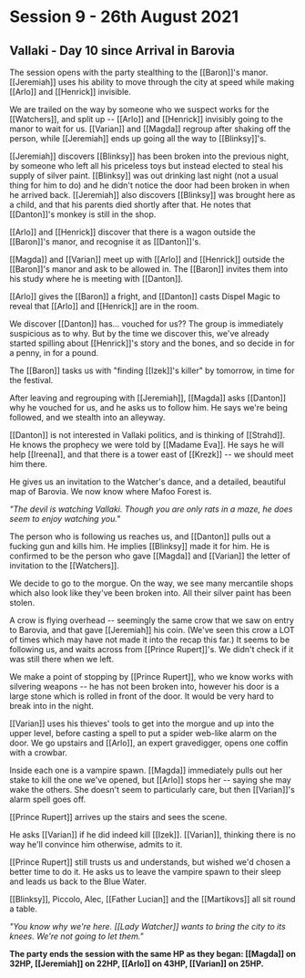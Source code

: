 # Session 9 - 26th August 2021

## Vallaki - Day 10 since Arrival in Barovia

The session opens with the party stealthing to the [[Baron]]'s manor. [[Jeremiah]] uses his ability to move through the city at speed while making [[Arlo]] and [[Henrick]] invisible.

We are trailed on the way by someone who we suspect works for the [[Watchers]], and split up -- [[Arlo]] and [[Henrick]] invisibly going to the manor to wait for us. [[Varian]] and [[Magda]] regroup after shaking off the person, while [[Jeremiah]] ends up going all the way to [[Blinksy]]'s.

[[Jeremiah]] discovers [[Blinksy]] has been broken into the previous night, by someone who left all his priceless toys but instead elected to steal his supply of silver paint. [[Blinksy]] was out drinking last night (not a usual thing for him to do) and he didn't notice the door had been broken in when he arrived back. [[Jeremiah]] also discovers [[Blinksy]] was brought here as a child, and that his parents died shortly after that. He notes that [[Danton]]'s monkey is still in the shop.

[[Arlo]] and [[Henrick]] discover that there is a wagon outside the [[Baron]]'s manor, and recognise it as [[Danton]]'s.

[[Magda]] and [[Varian]] meet up with [[Arlo]] and [[Henrick]] outside the [[Baron]]'s manor and ask to be allowed in. The [[Baron]] invites them into his study where he is meeting with [[Danton]].

[[Arlo]] gives the [[Baron]] a fright, and [[Danton]] casts Dispel Magic to reveal that [[Arlo]] and [[Henrick]] are in the room.

We discover [[Danton]] has... vouched for us?? The group is immediately suspicious as to why. But by the time we discover this, we've already started spilling about [[Henrick]]'s story and the bones, and so decide in for a penny, in for a pound.

The [[Baron]] tasks us with "finding [[Izek]]'s killer" by tomorrow, in time for the festival.

After leaving and regrouping with [[Jeremiah]], [[Magda]] asks [[Danton]] why he vouched for us, and he asks us to follow him. He says we're being followed, and we stealth into an alleyway.

[[Danton]] is not interested in Vallaki politics, and is thinking of [[Strahd]]. He knows the prophecy we were told by [[Madame Eva]]. He says he will help [[Ireena]], and that there is a tower east of [[Krezk]] -- we should meet him there.

He gives us an invitation to the Watcher's dance, and a detailed, beautiful map of Barovia. We now know where Mafoo Forest is.

*"The devil is watching Vallaki. Though you are only rats in a maze, he does seem to enjoy watching you."*

The person who is following us reaches us, and [[Danton]] pulls out a fucking gun and kills him. He implies [[Blinksy]] made it for him. He is confirmed to be the person who gave [[Magda]] and [[Varian]] the letter of invitation to the [[Watchers]].

We decide to go to the morgue. On the way, we see many mercantile shops which also look like they've been broken into. All their silver paint has been stolen.

A crow is flying overhead -- seemingly the same crow that we saw on entry to Barovia, and that gave [[Jeremiah]] his coin. (We've seen this crow a LOT of times which may have not made it into the recap this far.) It seems to be following us, and waits across from [[Prince Rupert]]'s. We didn't check if it was still there when we left.

We make a point of stopping by [[Prince Rupert]], who we know works with silvering weapons -- he has not been broken into, however his door is a large stone which is rolled in front of the door. It would be very hard to break into in the night.

[[Varian]] uses his thieves' tools to get into the morgue and up into the upper level, before casting a spell to put a spider web-like alarm on the door. We go upstairs and [[Arlo]], an expert gravedigger, opens one coffin with a crowbar.

Inside each one is a vampire spawn. [[Magda]] immediately pulls out her stake to kill the one we've opened, but [[Arlo]] stops her -- saying she may wake the others. She doesn't seem to particularly care, but then [[Varian]]'s alarm spell goes off.

[[Prince Rupert]] arrives up the stairs and sees the scene.

He asks [[Varian]] if he did indeed kill [[Izek]]. [[Varian]], thinking there is no way he'll convince him otherwise, admits to it.

[[Prince Rupert]] still trusts us and understands, but wished we'd chosen a better time to do it. He asks us to leave the vampire spawn to their sleep and leads us back to the Blue Water.

[[Blinksy]], Piccolo, Alec, [[Father Lucian]] and the [[Martikovs]] all sit round a table.

*"You know why we're here. [[Lady Watcher]] wants to bring the city to its knees. We're not going to let them."*

**The party ends the session with the same HP as they began: [[Magda]] on 32HP, [[Jeremiah]] on 22HP, [[Arlo]] on 43HP, [[Varian]] on 25HP.**